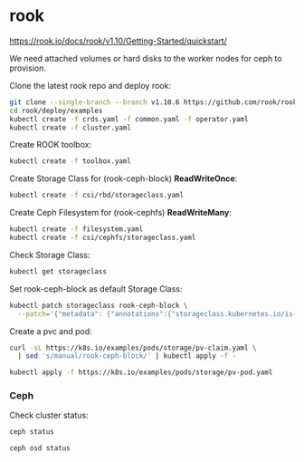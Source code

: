 # rook

https://rook.io/docs/rook/v1.10/Getting-Started/quickstart/

We need attached volumes or hard disks to the worker nodes for ceph to provision.

Clone the latest rook repo and deploy rook:
```bash
git clone --single-branch --branch v1.10.6 https://github.com/rook/rook.git
cd rook/deploy/examples
kubectl create -f crds.yaml -f common.yaml -f operator.yaml
kubectl create -f cluster.yaml
```

Create ROOK toolbox:
```bash
kubectl create -f toolbox.yaml
```

Create Storage Class for (rook-ceph-block) **ReadWriteOnce**:
```bash
kubectl create -f csi/rbd/storageclass.yaml
```

Create Ceph Filesystem for (rook-cephfs) **ReadWriteMany**:
```bash
kubectl create -f filesystem.yaml
kubectl create -f csi/cephfs/storageclass.yaml
```

Check Storage Class:
```bash
kubectl get storageclass
```

Set rook-ceph-block as default Storage Class:
```bash
kubectl patch storageclass rook-ceph-block \
  --patch='{"metadata": {"annotations":{"storageclass.kubernetes.io/is-default-class":"true"}}}'
```

Create a pvc and pod:
```bash
curl -sL https://k8s.io/examples/pods/storage/pv-claim.yaml \
  | sed 's/manual/rook-ceph-block/' | kubectl apply -f -

kubectl apply -f https://k8s.io/examples/pods/storage/pv-pod.yaml
```

### Ceph

Check cluster status:
```bash
ceph status
```

```bash
ceph osd status
```
